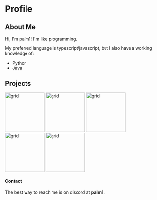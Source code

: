 # Profile

## About Me
Hi, I'm palm1! I'm like programming.

My preferred language is typescript/javascript, but I also have a working knowledge of:
 - Python
 - Java

## Projects
<section className="section">
  <div className="image-grid">
      <a href="../../../EasyAsShops"><img src="../../../EasyAsShops/raw/main/images/badge.png?raw=true" alt="grid" width=128 ></img></a>
      <a href="../../../EasyAsCommands"><img src="../../../EasyAsCommands/raw/main/images/badge.png?raw=true" alt="grid" width=128 ></img></a>
       <a href="../../../EasyAsPermissions"><img src="../../../EasyAsPermissions/raw/main/images/badge.png?raw=true" alt="grid" width=128 ></img></a>
      <a href="../../../OttoUpdater"><img src="../../../OttoUpdater/raw/main/images/badge.png?raw=true" alt="grid" width=128 ></img></a>
      <a href="../../../VanillaFormWrapper"><img src="../../../VanillaFormWrapper/raw/main/images/badge.png?raw=true" alt="grid" width=128 ></img></a>
  </div>

</section>

#### Contact
The best way to reach me is on discord at **palm1**.
